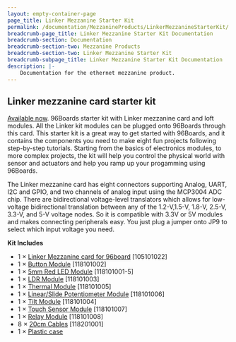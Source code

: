 ```yaml
---
layout: empty-container-page
page_title: Linker Mezzanine Starter Kit
permalink: /documentation/MezzanineProducts/LinkerMezzanineStarterKit/
breadcrumb-page_title: Linker Mezzanine Starter Kit Documentation
breadcrumb-section: Documentation
breadcrumb-section-two: Mezzanine Products
breadcrumb-section-two: Linker Mezzanine Starter Kit
breadcrumb-subpage_title: Linker Mezzanine Starter Kit Documentation
description: |-
    Documentation for the ethernet mezzanine product.
---
```


## Linker mezzanine card starter kit

[Available now](https://www.arrow.com/en/products/96boards-starter-kit/linksprite-technologies-inc). 96Boards starter kit with Linker mezzanine card and loft modules. All the Linker kit modules can be plugged onto 96Boards through this card. This starter kit is a great way to get started with 96Boards, and it contains the components you need to make eight fun projects following step-by-step tutorials. Starting from the basics of electronics modules, to more complex projects, the kit will help you control the physical world with sensor and actuators and help you ramp up your progamming using 96Boards.

The Linker mezzanine card has eight connectors supporting Analog, UART, I2C and GPIO, and two channels of analog input using the MCP3004 ADC chip. There are bidirectional voltage-level translators which allows for low-voltage bidirectional translation between any of the 1.2-V,1.5-V, 1.8-V, 2.5-V, 3.3-V, and 5-V voltage nodes. So it is compatible with 3.3V or 5V modules and makes connecting peripherals easy. You just plug a jumper onto JP9 to select which input voltage you need.

**Kit Includes**

- 1 × [Linker Mezzanine card for 96board](http://linksprite.com/wiki/index.php5?title=Linker_Mezzanine_card_for_96board) [105101022]
- 1 × [Button Module](http://linksprite.com/wiki/index.php5?title=Button_Module) [118101002]
- 1 × [5mm Red LED Module](http://linksprite.com/wiki/index.php5?title=5mm_Red_LED_Module) [118101001-5]
- 1 × [LDR Module](http://linksprite.com/wiki/index.php5?title=LDR_Module) [118101003]
- 1 × [Thermal Module](http://linksprite.com/wiki/index.php5?title=Thermal_Module) [118101005]
- 1 × [Linear/Slide Potentiometer Module](http://linksprite.com/wiki/index.php5?title=Linear/Slide_Potentiometer_Module) [118101006]
- 1 × [Tilt Module](http://linksprite.com/wiki/index.php5?title=Tilt_Module) [118101004]
- 1 × [Touch Sensor Module](http://linksprite.com/wiki/index.php5?title=Touch_Sensor_Module) [118101007]
- 1 × [Relay Module](http://linksprite.com/wiki/index.php5?title=Relay_Module) [118101008]
- 8 × [20cm Cables](http://linksprite.com/wiki/index.php5?title=20cm_Cables) [118201001]
- 1 × [Plastic case]()
